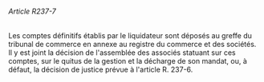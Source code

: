 ###### Article R237-7

Les comptes définitifs établis par le liquidateur sont déposés au greffe du tribunal de commerce en annexe au registre du commerce et des sociétés. Il y est joint la décision de l'assemblée des associés statuant sur ces comptes, sur le quitus de la gestion et la décharge de son mandat, ou, à défaut, la décision de justice prévue à l'article R. 237-6.

